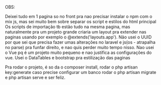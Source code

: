 OBS: 

Deixei tudo em 1 pagina so no front pra nao precisar instalar o npm com o mix js, mas sei muito bem sobre separar os script e estilos do html principal
Os scripts de importação tb estão tudo na mesma pagina, mas naturalmente pra um projeto grande criaria um layout pra extender nas paginas usando por exemplo o @extends('layouts.app').
Não usei o UUID por que sei que precisa fazer umas alterações no laravel e js(os - atrapalha no parse) pra funfar direito, e nao quis perder muito tempo nisso.
Nao usei o Vue pq é um projeto muito pequeno e nao justifica as configurações do vue.
Usei o DataTables e bootstrap pra estilização das paginas

Pra rodar o projeto, é so da o composer install, rodar o php artisan key:generate caso precise configurar um banco rodar o php artisan migrate e php artisan serve e ser feliz.